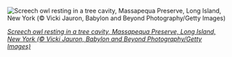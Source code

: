 
![Screech owl resting in a tree cavity, Massapequa Preserve, Long Island, New York (© Vicki Jauron, Babylon and Beyond Photography/Getty Images)](https://cn.bing.com//th?id=OHR.MassapequaOwl_EN-US8469635086_1920x1080.jpg&rf=LaDigue_1920x1080.jpg&pid=hp)

*[Screech owl resting in a tree cavity, Massapequa Preserve, Long Island, New York (© Vicki Jauron, Babylon and Beyond Photography/Getty Images)](https://www.bing.com/search?q=eastern+screech+owl&FORM=hpcapt&filters=HpDate%3a%2220210315_0700%22)*
